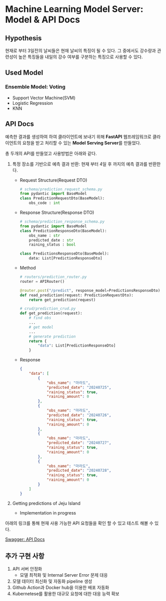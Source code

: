 # Machine Learning Model Server: Model & API Docs

## Hypothesis

현재로 부터 3일전의 날씨들은 현재 날씨의 특징이 될 수 있다. 그 중에서도 강수량과 관련성이 높은 특징들을 내일의 강수 여부를 구분하는 특징으로 사용할 수 있다.

## Used Model

### Ensemble Model: Voting

- Support Vector Machine(SVM)
- Logistic Regression
- KNN

## API Docs

예측한 결과를 생성하여 하여 클라이언트에 보내기 위해 **FastAPI** 웹프레임워크로 클라이언트의 요청을 받고 처리할 수 있는 **Model Serving Server**를 만들었다.

총 두개의 API를 만들었고 사용방법은 아래와 같다.

1. 특정 장소를 기반으로 예측 결과 반환: 현재 부터 4일 후 까지의 예측 결과를 반환한다.
    - Request Structure(Request DTO)

        ```python
        # schema/prediction_request_schema.py
        from pydantic import BaseModel
        class PredictionRequestDto(BaseModel):
            obs_code : int
        ```

    - Response Structure(Response DTO)

        ```python
        # schema/prediction_response_schema.py
        from pydantic import BaseModel
        class PredictionResponseDto(BaseModel):
            obs_name : str
            predicted_date : str
            raining_status : bool

        class PredictionsResponseDto(BaseModel):
            data: List[PredictionResponseDto]

    - Method

        ```python
        # routers/prediction_router.py
        router = APIRouter()

        @router.post("/predict", response_model=PredictionsResponseDto)
        def read_prediction(request: PredictionRequestDto):
            return get_prediction(request)
        
        # crud/prediction_crud.py
        def get_prediction(request):
            # find obs
            ...
            # get model
            ...
            # generate prediction
            return {
                "data": List[PredictionResponseDto]
            }
        ```

    - Response

        ```JSON
        {
            "data": [
                {
                    "obs_name": "마라도",
                    "predicted_date": "20240725",
                    "raining_status": true,
                    "raining_amount": 0
                },
                {
                    "obs_name": "마라도",
                    "predicted_date": "20240726",
                    "raining_status": true,
                    "raining_amount": 0
                },
                {
                    "obs_name": "마라도",
                    "predicted_date": "20240727",
                    "raining_status": true,
                    "raining_amount": 0
                },
                {
                    "obs_name": "마라도",
                    "predicted_date": "20240728", 
                    "raining_status": true,
                    "raining_amount": 0
                }
            ]
        }
        ```

2. Getting predictions of Jeju Island
    - Implementation in progress

아래의 링크를 통해 현재 사용 가능한 API 요청들을 확인 할 수 있고 테스트 해볼 수 있다.

[Swagger: API Docs](https://assemblytown.com/docs)

## 추가 구현 사항

1. API 서버 안정화
    - 모델 최적화 및 Internal Server Error 문제 대응
2. 모델 데이터 최신화 및 자동화 pipeline 생성
3. Github Action과 Docker hub을 이용한 배포 자동화
4. Kubernetese를 활용한 대규모 요청에 대한 대응 능력 확보
